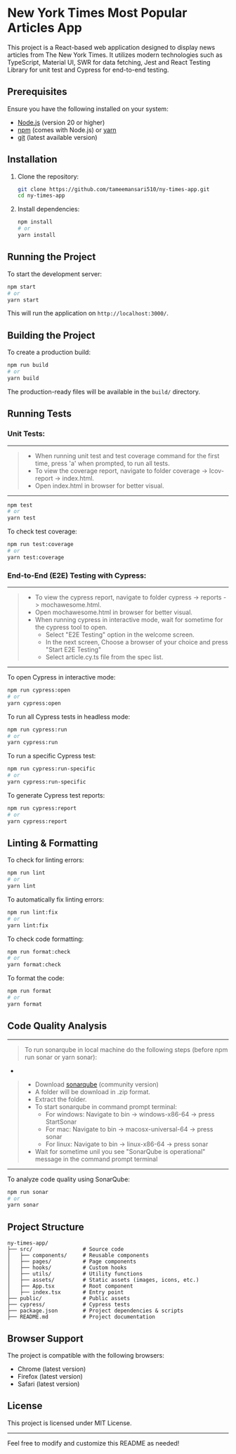 # New York Times Most Popular Articles App

This project is a React-based web application designed to display news articles from The New York Times. It utilizes modern technologies such as TypeScript, Material UI, SWR for data fetching, Jest and React Testing Library for unit test and Cypress for end-to-end testing.

## Prerequisites

Ensure you have the following installed on your system:

- [Node.js](https://nodejs.org/) (version 20 or higher)
- [npm](https://www.npmjs.com/) (comes with Node.js) or [yarn](https://yarnpkg.com/)
- [git](https://git-scm.com/downloads) (latest available version)

## Installation

1. Clone the repository:
   ```sh
   git clone https://github.com/tameemansari510/ny-times-app.git
   cd ny-times-app
   ```
2. Install dependencies:
   ```sh
   npm install
   # or
   yarn install
   ```

## Running the Project

To start the development server:

```sh
npm start
# or
yarn start
```

This will run the application on `http://localhost:3000/`.

## Building the Project

To create a production build:

```sh
npm run build
# or
yarn build
```

The production-ready files will be available in the `build/` directory.

## Running Tests

### Unit Tests: 

---
 
> - When running unit test and test coverage command for the first time, press 'a' when prompted, to run all tests.
> - To view the coverage report, navigate to folder coverage -> Icov-report -> index.html.
> - Open index.html in browser for better visual.

---

```sh
npm test
# or
yarn test
```

To check test coverage:

```sh
npm run test:coverage
# or
yarn test:coverage
```

### End-to-End (E2E) Testing with Cypress:

---

> - To view the cypress report, navigate to folder cypress -> reports -> mochawesome.html.
> - Open mochawesome.html in browser for better visual.
> - When running cypress in interactive mode, wait for sometime for the cypress tool to open.
>   - Select "E2E Testing" option in the welcome screen.
>   - In the next screen, Choose a browser of your choice and press "Start E2E Testing"
>   - Select article.cy.ts file from the spec list.


---

To open Cypress in interactive mode:

```sh
npm run cypress:open
# or
yarn cypress:open
```

To run all Cypress tests in headless mode:

```sh
npm run cypress:run
# or
yarn cypress:run
```

To run a specific Cypress test:

```sh
npm run cypress:run-specific
# or
yarn cypress:run-specific
```

To generate Cypress test reports:

```sh
npm run cypress:report
# or
yarn cypress:report
```

## Linting & Formatting

To check for linting errors:

```sh
npm run lint
# or
yarn lint
```

To automatically fix linting errors:

```sh
npm run lint:fix
# or
yarn lint:fix
```

To check code formatting:

```sh
npm run format:check
# or
yarn format:check
```

To format the code:

```sh
npm run format
# or
yarn format
```

## Code Quality Analysis

---

> To run sonarqube in local machine do the following steps (before npm run sonar or yarn sonar):
 -
> - Download [sonarqube](https://www.sonarsource.com/products/sonarqube/downloads/) (community version)
> - A folder will be download in .zip format.
> - Extract the folder.
> - To start sonarqube in command prompt terminal:
>   - For windows: Navigate to bin -> windows-x86-64 -> press StartSonar 
>   - For mac: Navigate to bin -> macosx-universal-64 -> press sonar
>   - For linux: Navigate to bin ->  linux-x86-64 -> press sonar
> - Wait for sometime unil you see "SonarQube is operational" message in the command prompt terminal

---

To analyze code quality using SonarQube:

```sh
npm run sonar
# or
yarn sonar
```

## Project Structure

```
ny-times-app/
├── src/                # Source code
│   ├── components/     # Reusable components
│   ├── pages/          # Page components
│   ├── hooks/          # Custom hooks
│   ├── utils/          # Utility functions
│   ├── assets/         # Static assets (images, icons, etc.)
│   ├── App.tsx         # Root component
│   ├── index.tsx       # Entry point
├── public/             # Public assets
├── cypress/            # Cypress tests
├── package.json        # Project dependencies & scripts
├── README.md           # Project documentation
```

## Browser Support

The project is compatible with the following browsers:

- Chrome (latest version)
- Firefox (latest version)
- Safari (latest version)

## License

This project is licensed under MIT License.

---

Feel free to modify and customize this README as needed!
